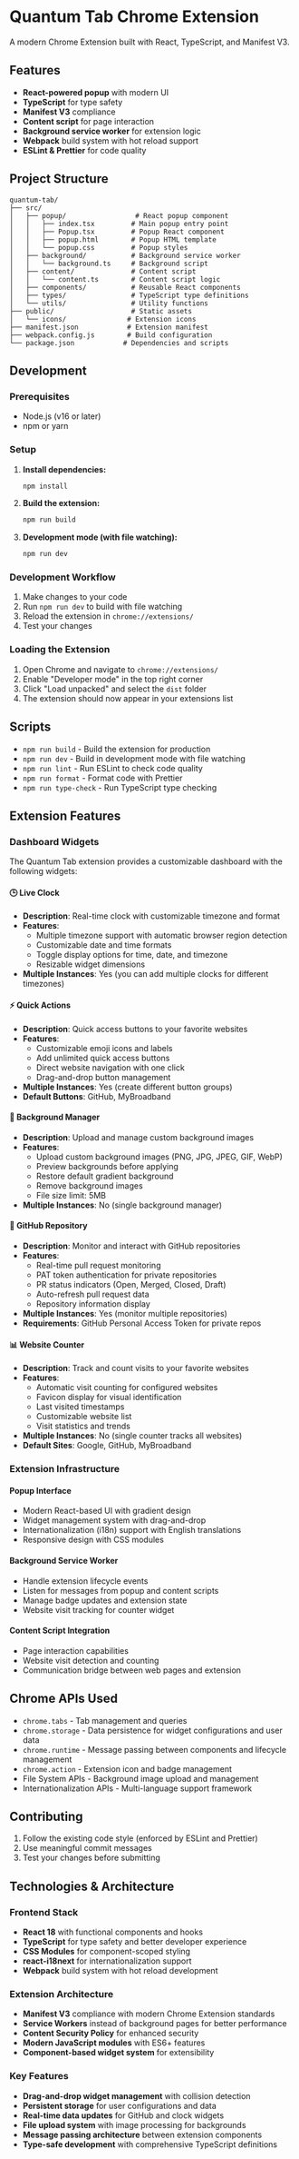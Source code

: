 # Quantum Tab Chrome Extension

A modern Chrome Extension built with React, TypeScript, and Manifest V3.

## Features

- **React-powered popup** with modern UI
- **TypeScript** for type safety
- **Manifest V3** compliance
- **Content script** for page interaction
- **Background service worker** for extension logic
- **Webpack** build system with hot reload support
- **ESLint & Prettier** for code quality

## Project Structure

```
quantum-tab/
├── src/
│   ├── popup/                 # React popup component
│   │   ├── index.tsx         # Main popup entry point
│   │   ├── Popup.tsx         # Popup React component
│   │   ├── popup.html        # Popup HTML template
│   │   └── popup.css         # Popup styles
│   ├── background/           # Background service worker
│   │   └── background.ts     # Background script
│   ├── content/              # Content script
│   │   └── content.ts        # Content script logic
│   ├── components/           # Reusable React components
│   ├── types/                # TypeScript type definitions
│   └── utils/                # Utility functions
├── public/                   # Static assets
│   └── icons/               # Extension icons
├── manifest.json            # Extension manifest
├── webpack.config.js        # Build configuration
└── package.json            # Dependencies and scripts
```

## Development

### Prerequisites

- Node.js (v16 or later)
- npm or yarn

### Setup

1. **Install dependencies:**
   ```bash
   npm install
   ```

2. **Build the extension:**
   ```bash
   npm run build
   ```

3. **Development mode (with file watching):**
   ```bash
   npm run dev
   ```
### Development Workflow

1. Make changes to your code
2. Run `npm run dev` to build with file watching
3. Reload the extension in `chrome://extensions/`
4. Test your changes

### Loading the Extension

1. Open Chrome and navigate to `chrome://extensions/`
2. Enable "Developer mode" in the top right corner
3. Click "Load unpacked" and select the `dist` folder
4. The extension should now appear in your extensions list

## Scripts

- `npm run build` - Build the extension for production
- `npm run dev` - Build in development mode with file watching
- `npm run lint` - Run ESLint to check code quality
- `npm run format` - Format code with Prettier
- `npm run type-check` - Run TypeScript type checking

## Extension Features

### Dashboard Widgets

The Quantum Tab extension provides a customizable dashboard with the following widgets:

#### 🕒 **Live Clock**
- **Description**: Real-time clock with customizable timezone and format
- **Features**:
  - Multiple timezone support with automatic browser region detection
  - Customizable date and time formats
  - Toggle display options for time, date, and timezone
  - Resizable widget dimensions
- **Multiple Instances**: Yes (you can add multiple clocks for different timezones)

#### ⚡ **Quick Actions**
- **Description**: Quick access buttons to your favorite websites
- **Features**:
  - Customizable emoji icons and labels
  - Add unlimited quick access buttons
  - Direct website navigation with one click
  - Drag-and-drop button management
- **Multiple Instances**: Yes (create different button groups)
- **Default Buttons**: GitHub, MyBroadband

#### 🎨 **Background Manager**
- **Description**: Upload and manage custom background images
- **Features**:
  - Upload custom background images (PNG, JPG, JPEG, GIF, WebP)
  - Preview backgrounds before applying
  - Restore default gradient background
  - Remove background images
  - File size limit: 5MB
- **Multiple Instances**: No (single background manager)

#### 🐙 **GitHub Repository**
- **Description**: Monitor and interact with GitHub repositories
- **Features**:
  - Real-time pull request monitoring
  - PAT token authentication for private repositories
  - PR status indicators (Open, Merged, Closed, Draft)
  - Auto-refresh pull request data
  - Repository information display
- **Multiple Instances**: Yes (monitor multiple repositories)
- **Requirements**: GitHub Personal Access Token for private repos

#### 📊 **Website Counter**
- **Description**: Track and count visits to your favorite websites
- **Features**:
  - Automatic visit counting for configured websites
  - Favicon display for visual identification
  - Last visited timestamps
  - Customizable website list
  - Visit statistics and trends
- **Multiple Instances**: No (single counter tracks all websites)
- **Default Sites**: Google, GitHub, MyBroadband

### Extension Infrastructure

#### Popup Interface
- Modern React-based UI with gradient design
- Widget management system with drag-and-drop
- Internationalization (i18n) support with English translations
- Responsive design with CSS modules

#### Background Service Worker
- Handle extension lifecycle events
- Listen for messages from popup and content scripts
- Manage badge updates and extension state
- Website visit tracking for counter widget

#### Content Script Integration
- Page interaction capabilities
- Website visit detection and counting
- Communication bridge between web pages and extension

## Chrome APIs Used

- `chrome.tabs` - Tab management and queries
- `chrome.storage` - Data persistence for widget configurations and user data
- `chrome.runtime` - Message passing between components and lifecycle management
- `chrome.action` - Extension icon and badge management
- File System APIs - Background image upload and management
- Internationalization APIs - Multi-language support framework

## Contributing

1. Follow the existing code style (enforced by ESLint and Prettier)
2. Use meaningful commit messages
3. Test your changes before submitting

## Technologies & Architecture

### Frontend Stack
- **React 18** with functional components and hooks
- **TypeScript** for type safety and better developer experience
- **CSS Modules** for component-scoped styling
- **react-i18next** for internationalization support
- **Webpack** build system with hot reload development

### Extension Architecture
- **Manifest V3** compliance with modern Chrome Extension standards
- **Service Workers** instead of background pages for better performance
- **Content Security Policy** for enhanced security
- **Modern JavaScript modules** with ES6+ features
- **Component-based widget system** for extensibility

### Key Features
- **Drag-and-drop widget management** with collision detection
- **Persistent storage** for user configurations and data
- **Real-time data updates** for GitHub and clock widgets
- **File upload system** with image processing for backgrounds
- **Message passing architecture** between extension components
- **Type-safe development** with comprehensive TypeScript definitions
